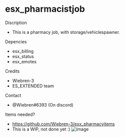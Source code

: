 # esx_pharmacistjob

Discription
- This is a pharmacy job, with storage/vehiclespawner.

Depencies
- esx_billing
- esx_status
- esx_emotes

Credits
- Wiebren-3
- ES_EXTENDED team

Contact
- @Wiebren#6393 (On discord)

Items needed?
- https://github.com/Wiebren-3/esx_pharmacyitems
- This is a WIP, not done yet :)
![image](https://user-images.githubusercontent.com/114926599/218744097-b194e837-a473-401c-8765-6468cad0afd7.png)
